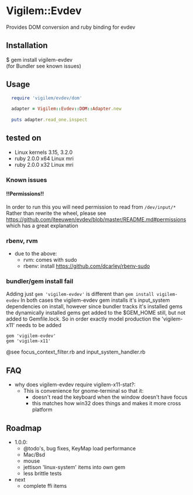 # Vigilem::Evdev
  Provides DOM conversion and ruby binding for evdev
  
## Installation
  $ gem install vigilem-evdev  
  (for Bundler see known issues)
  
## Usage
```ruby
  require 'vigilem/evdev/dom'
  
  adapter = Vigilem::Evdev::DOM::Adapter.new
  
  puts adapter.read_one.inspect
```

## tested on
  - Linux kernels 3.15, 3.2.0
  - ruby 2.0.0 x64 Linux mri
  - ruby 2.0.0 x32 Linux mri

### Known issues

#### !!Permissions!!
  In order to run this you will need permission to read from `/dev/input/*`
  Rather than rewrite the wheel, please see 
  https://github.com/jteeuwen/evdev/blob/master/README.md#permissions
  which has a great explanation

### rbenv, rvm
  - due to the above:
    - rvm: comes with sudo
    - rbenv: install https://github.com/dcarley/rbenv-sudo

### bundler/gem install fail
  Adding just ```gem 'vigilem-evdev'``` is different than ```gem install vigilem-evdev```
  In both cases the vigilem-evdev gem installs it's input_system dependencies on install, however since 
  bundler tracks it's installed gems the dynamically installed gems get added to the $GEM_HOME still, 
  but not added to Gemfile.lock. So in order exactly model production the 'vigilem-x11' needs to be added 
  ```
  gem 'vigilem-evdev'
  gem 'vigilem-x11'
  ```
  @see focus_context_filter.rb and input_system_handler.rb

## FAQ
  + why does vigilem-evdev require vigilem-x11-stat?:  
      + This is convenience for gnome-terminal so that it:  
        - doesn't read the keyboard when the window doesn't have focus
        - this matches how win32 does things and makes it more cross platform

## Roadmap
 + 1.0.0:
   - @todo's, bug fixes, KeyMap load performance
   - Mac/Bsd
   - mouse
   - jettison 'linux-system' items into own gem
   - less brittle tests
 + next
   - complete ffi items
